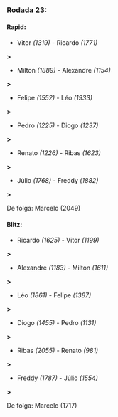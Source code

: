 ### Rodada 23:

#### Rapid:

* Vitor *(1319)*     -     Ricardo *(1771)*

 **>** 
* Milton *(1889)*     -     Alexandre *(1154)*

 **>** 
* Felipe *(1552)*     -     Léo *(1933)*

 **>** 
* Pedro *(1225)*     -     Diogo *(1237)*

 **>** 
* Renato *(1226)*     -     Ribas *(1623)*

 **>** 
* Júlio *(1768)*     -     Freddy *(1882)*

 **>** 

De folga: Marcelo (2049)

#### Blitz:

* Ricardo *(1625)*     -     Vitor *(1199)*

 **>** 
* Alexandre *(1183)*     -     Milton *(1611)*

 **>** 
* Léo *(1861)*     -     Felipe *(1387)*

 **>** 
* Diogo *(1455)*     -     Pedro *(1131)*

 **>** 
* Ribas *(2055)*     -     Renato *(981)*

 **>** 
* Freddy *(1787)*     -     Júlio *(1554)*

 **>** 

De folga: Marcelo (1717)

